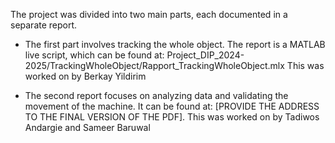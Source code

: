 The project was divided into two main parts, each documented in a separate report.

- The first part involves tracking the whole object. The report is a MATLAB live script, which can be found at: Project_DIP_2024-2025/TrackingWholeObject/Rapport_TrackingWholeObject.mlx
This was worked on by Berkay Yildirim

- The second report focuses on analyzing data and validating the movement of the machine. It can be found at: [PROVIDE THE ADDRESS TO THE FINAL VERSION OF THE PDF].
This was worked on by Tadiwos Andargie and Sameer Baruwal